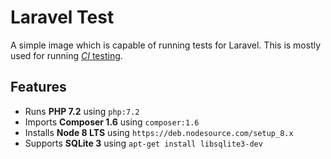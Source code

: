 # Laravel Test

A simple image which is capable of running tests for Laravel.
This is mostly used for running [_CI_ testing](https://docs.peakfijn.nl/docker/pipelines.html).

## Features

- Runs **PHP 7.2** using `php:7.2`
- Imports **Composer 1.6** using `composer:1.6`
- Installs **Node 8 LTS** using `https://deb.nodesource.com/setup_8.x`
- Supports **SQLite 3** using `apt-get install libsqlite3-dev`
